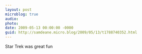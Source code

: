 ```yaml
---
layout: post
microblog: true
audio: 
photo: 
date: 2009-05-13 00:00:00 -0000
guid: http://samdeane.micro.blog/2009/05/13/t1788740352.html
---
```

Star Trek was great fun
